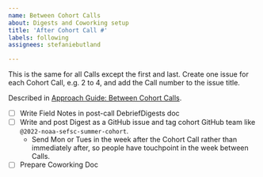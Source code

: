 ```yaml
---
name: Between Cohort Calls
about: Digests and Coworking setup
title: 'After Cohort Call #'
labels: following
assignees: stefaniebutland

---
```


This is the same for all Calls except the first and last. Create one issue for each Cohort Call, e.g. 2 to 4, and add the Call number to the issue title.

Described in [Approach Guide: Between Cohort Calls](https://openscapes.github.io/approach-guide/champions/leading-cohort-calls.html#between-cohort-calls). 

- [ ] Write Field Notes in post-call DebriefDigests doc
- [ ] Write and post Digest as a GitHub issue and tag cohort GitHub team like `@2022-noaa-sefsc-summer-cohort`. 
    - Send Mon or Tues in the week after the Cohort Call rather than immediately after, so people have touchpoint in the week between Calls.
- [ ] Prepare Coworking Doc
